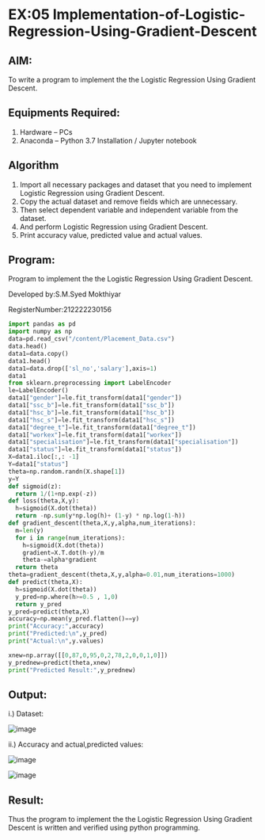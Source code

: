 # EX:05 Implementation-of-Logistic-Regression-Using-Gradient-Descent

## AIM:
To write a program to implement the the Logistic Regression Using Gradient Descent.

## Equipments Required:
1. Hardware – PCs
2. Anaconda – Python 3.7 Installation / Jupyter notebook

## Algorithm
1. Import all necessary packages and dataset that you need to implement Logistic Regression using Gradient Descent.
2. Copy the actual dataset and remove fields which are unnecessary.
3. Then select dependent variable and independent variable from the dataset.
4. And perform Logistic Regression using Gradient Descent.
5. Print accuracy value, predicted value and actual values. 

## Program:

Program to implement the the Logistic Regression Using Gradient Descent.

Developed by:S.M.Syed Mokthiyar

RegisterNumber:212222230156
```python
import pandas as pd
import numpy as np
data=pd.read_csv("/content/Placement_Data.csv")
data.head()
data1=data.copy()
data1.head()
data1=data.drop(['sl_no','salary'],axis=1)
data1
from sklearn.preprocessing import LabelEncoder
le=LabelEncoder()
data1["gender"]=le.fit_transform(data1["gender"])
data1["ssc_b"]=le.fit_transform(data1["ssc_b"])
data1["hsc_b"]=le.fit_transform(data1["hsc_b"])
data1["hsc_s"]=le.fit_transform(data1["hsc_s"])
data1["degree_t"]=le.fit_transform(data1["degree_t"])
data1["workex"]=le.fit_transform(data1["workex"])
data1["specialisation"]=le.fit_transform(data1["specialisation"])
data1["status"]=le.fit_transform(data1["status"])
X=data1.iloc[:,: -1]
Y=data1["status"]
theta=np.random.randn(X.shape[1])
y=Y
def sigmoid(z):
  return 1/(1+np.exp(-z))
def loss(theta,X,y):
  h=sigmoid(X.dot(theta))
  return -np.sum(y*np.log(h)+ (1-y) * np.log(1-h))
def gradient_descent(theta,X,y,alpha,num_iterations):
  m=len(y)
  for i in range(num_iterations):
    h=sigmoid(X.dot(theta))
    gradient=X.T.dot(h-y)/m
    theta-=alpha*gradient
  return theta
theta=gradient_descent(theta,X,y,alpha=0.01,num_iterations=1000)
def predict(theta,X):
  h=sigmoid(X.dot(theta))
  y_pred=np.where(h>=0.5 , 1,0)
  return y_pred
y_pred=predict(theta,X)
accuracy=np.mean(y_pred.flatten()==y)
print("Accuracy:",accuracy)
print("Predicted:\n",y_pred)
print("Actual:\n",y.values)

xnew=np.array([[0,87,0,95,0,2,78,2,0,0,1,0]])
y_prednew=predict(theta,xnew)
print("Predicted Result:",y_prednew)
```

## Output:

i.) Dataset:

![image](https://github.com/chandrumathiyazhagan/-Implementation-of-Logistic-Regression-Using-Gradient-Descent/assets/119393023/6eae72a7-814f-4e74-aa01-af5bd307d7c5)

ii.) Accuracy and actual,predicted values:

![image](https://github.com/chandrumathiyazhagan/-Implementation-of-Logistic-Regression-Using-Gradient-Descent/assets/119393023/da462e88-0aae-41ac-88cd-2adff533bdaf)

![image](https://github.com/chandrumathiyazhagan/-Implementation-of-Logistic-Regression-Using-Gradient-Descent/assets/119393023/b2944d41-2f57-4952-bfd2-0981a94c86e8)

## Result:
Thus the program to implement the the Logistic Regression Using Gradient Descent is written and verified using python programming.
